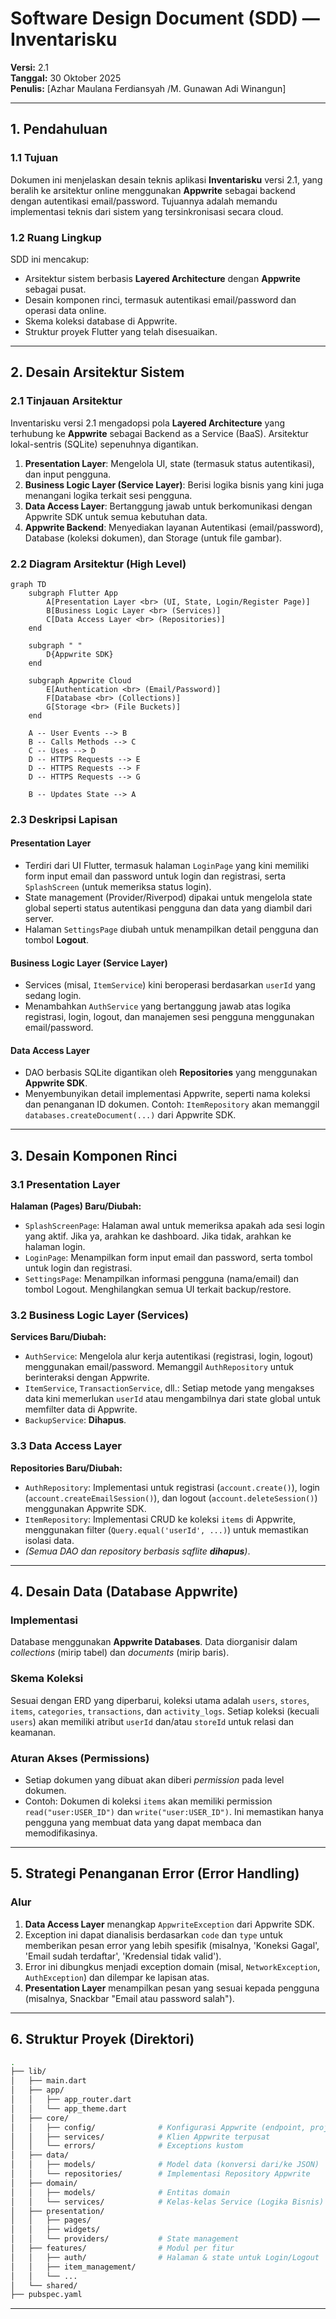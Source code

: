 
# Software Design Document (SDD) — Inventarisku

**Versi:** 2.1  
**Tanggal:** 30 Oktober 2025  
**Penulis:** [Azhar Maulana Ferdiansyah /M. Gunawan Adi Winangun]

---

## 1. Pendahuluan

### 1.1 Tujuan
Dokumen ini menjelaskan desain teknis aplikasi **Inventarisku** versi 2.1, yang beralih ke arsitektur online menggunakan **Appwrite** sebagai backend dengan autentikasi email/password. Tujuannya adalah memandu implementasi teknis dari sistem yang tersinkronisasi secara cloud.

### 1.2 Ruang Lingkup
SDD ini mencakup:
- Arsitektur sistem berbasis **Layered Architecture** dengan **Appwrite** sebagai pusat.
- Desain komponen rinci, termasuk autentikasi email/password dan operasi data online.
- Skema koleksi database di Appwrite.
- Struktur proyek Flutter yang telah disesuaikan.

---

## 2. Desain Arsitektur Sistem

### 2.1 Tinjauan Arsitektur
Inventarisku versi 2.1 mengadopsi pola **Layered Architecture** yang terhubung ke **Appwrite** sebagai Backend as a Service (BaaS). Arsitektur lokal-sentris (SQLite) sepenuhnya digantikan.
1.  **Presentation Layer**: Mengelola UI, state (termasuk status autentikasi), dan input pengguna.
2.  **Business Logic Layer (Service Layer)**: Berisi logika bisnis yang kini juga menangani logika terkait sesi pengguna.
3.  **Data Access Layer**: Bertanggung jawab untuk berkomunikasi dengan Appwrite SDK untuk semua kebutuhan data.
4.  **Appwrite Backend**: Menyediakan layanan Autentikasi (email/password), Database (koleksi dokumen), dan Storage (untuk file gambar).

### 2.2 Diagram Arsitektur (High Level)

```mermaid
graph TD
    subgraph Flutter App
        A[Presentation Layer <br> (UI, State, Login/Register Page)]
        B[Business Logic Layer <br> (Services)]
        C[Data Access Layer <br> (Repositories)]
    end

    subgraph " "
        D{Appwrite SDK}
    end

    subgraph Appwrite Cloud
        E[Authentication <br> (Email/Password)]
        F[Database <br> (Collections)]
        G[Storage <br> (File Buckets)]
    end

    A -- User Events --> B
    B -- Calls Methods --> C
    C -- Uses --> D
    D -- HTTPS Requests --> E
    D -- HTTPS Requests --> F
    D -- HTTPS Requests --> G
    
    B -- Updates State --> A
```

### 2.3 Deskripsi Lapisan

#### Presentation Layer
*   Terdiri dari UI Flutter, termasuk halaman `LoginPage` yang kini memiliki form input email dan password untuk login dan registrasi, serta `SplashScreen` (untuk memeriksa status login).
*   State management (Provider/Riverpod) dipakai untuk mengelola state global seperti status autentikasi pengguna dan data yang diambil dari server.
*   Halaman `SettingsPage` diubah untuk menampilkan detail pengguna dan tombol **Logout**.

#### Business Logic Layer (Service Layer)
*   Services (misal, `ItemService`) kini beroperasi berdasarkan `userId` yang sedang login.
*   Menambahkan `AuthService` yang bertanggung jawab atas logika registrasi, login, logout, dan manajemen sesi pengguna menggunakan email/password.

#### Data Access Layer
*   DAO berbasis SQLite digantikan oleh **Repositories** yang menggunakan **Appwrite SDK**.
*   Menyembunyikan detail implementasi Appwrite, seperti nama koleksi dan penanganan ID dokumen. Contoh: `ItemRepository` akan memanggil `databases.createDocument(...)` dari Appwrite SDK.

---

## 3. Desain Komponen Rinci

### 3.1 Presentation Layer

**Halaman (Pages) Baru/Diubah:**
*   `SplashScreenPage`: Halaman awal untuk memeriksa apakah ada sesi login yang aktif. Jika ya, arahkan ke dashboard. Jika tidak, arahkan ke halaman login.
*   `LoginPage`: Menampilkan form input email dan password, serta tombol untuk login dan registrasi.
*   `SettingsPage`: Menampilkan informasi pengguna (nama/email) dan tombol Logout. Menghilangkan semua UI terkait backup/restore.

### 3.2 Business Logic Layer (Services)

**Services Baru/Diubah:**
*   `AuthService`: Mengelola alur kerja autentikasi (registrasi, login, logout) menggunakan email/password. Memanggil `AuthRepository` untuk berinteraksi dengan Appwrite.
*   `ItemService`, `TransactionService`, dll.: Setiap metode yang mengakses data kini memerlukan `userId` atau mengambilnya dari state global untuk memfilter data di Appwrite.
*   `BackupService`: **Dihapus**.

### 3.3 Data Access Layer

**Repositories Baru/Diubah:**
*   `AuthRepository`: Implementasi untuk registrasi (`account.create()`), login (`account.createEmailSession()`), dan logout (`account.deleteSession()`) menggunakan Appwrite SDK.
*   `ItemRepository`: Implementasi CRUD ke koleksi `items` di Appwrite, menggunakan filter (`Query.equal('userId', ...)`) untuk memastikan isolasi data.
*   *(Semua DAO dan repository berbasis sqflite **dihapus**)*.

---

## 4. Desain Data (Database Appwrite)

### Implementasi
Database menggunakan **Appwrite Databases**. Data diorganisir dalam *collections* (mirip tabel) dan *documents* (mirip baris).

### Skema Koleksi
Sesuai dengan ERD yang diperbarui, koleksi utama adalah `users`, `stores`, `items`, `categories`, `transactions`, dan `activity_logs`. Setiap koleksi (kecuali `users`) akan memiliki atribut `userId` dan/atau `storeId` untuk relasi dan keamanan.

### Aturan Akses (Permissions)
*   Setiap dokumen yang dibuat akan diberi *permission* pada level dokumen.
*   Contoh: Dokumen di koleksi `items` akan memiliki permission `read("user:USER_ID")` dan `write("user:USER_ID")`. Ini memastikan hanya pengguna yang membuat data yang dapat membaca dan memodifikasinya.

---

## 5. Strategi Penanganan Error (Error Handling)

### Alur
1.  **Data Access Layer** menangkap `AppwriteException` dari Appwrite SDK.
2.  Exception ini dapat dianalisis berdasarkan `code` dan `type` untuk memberikan pesan error yang lebih spesifik (misalnya, 'Koneksi Gagal', 'Email sudah terdaftar', 'Kredensial tidak valid').
3.  Error ini dibungkus menjadi exception domain (misal, `NetworkException`, `AuthException`) dan dilempar ke lapisan atas.
4.  **Presentation Layer** menampilkan pesan yang sesuai kepada pengguna (misalnya, Snackbar "Email atau password salah").

---

## 6. Struktur Proyek (Direktori)

```bash
.
├── lib/
│   ├── main.dart
│   ├── app/
│   │   ├── app_router.dart
│   │   └── app_theme.dart
│   ├── core/
│   │   ├── config/              # Konfigurasi Appwrite (endpoint, project_id)
│   │   ├── services/            # Klien Appwrite terpusat
│   │   └── errors/              # Exceptions kustom
│   ├── data/
│   │   ├── models/              # Model data (konversi dari/ke JSON)
│   │   └── repositories/        # Implementasi Repository Appwrite
│   ├── domain/
│   │   ├── models/              # Entitas domain
│   │   └── services/            # Kelas-kelas Service (Logika Bisnis)
│   ├── presentation/
│   │   ├── pages/
│   │   ├── widgets/
│   │   └── providers/           # State management
│   ├── features/                # Modul per fitur
│   │   ├── auth/                # Halaman & state untuk Login/Logout
│   │   ├── item_management/
│   │   └── ...
│   └── shared/
├── pubspec.yaml
```
---


